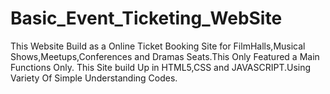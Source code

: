 # Basic_Event_Ticketing_WebSite
This Website Build as a Online Ticket Booking Site for FilmHalls,Musical Shows,Meetups,Conferences and Dramas Seats.This Only Featured a Main Functions Only.
This Site build Up in HTML5,CSS and JAVASCRIPT.Using Variety Of Simple Understanding Codes.
